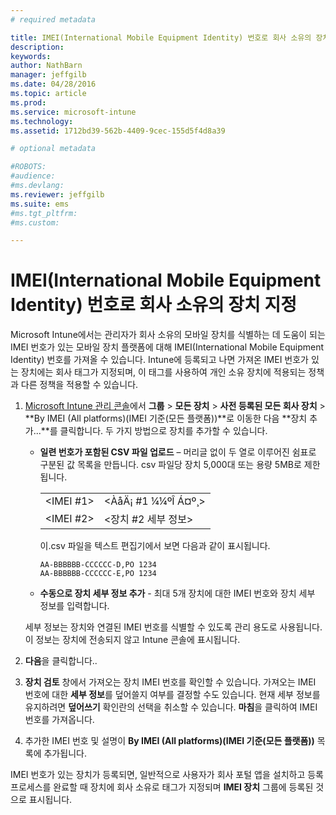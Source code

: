 ```yaml
---
# required metadata

title: IMEI(International Mobile Equipment Identity) 번호로 회사 소유의 장치 지정 | Microsoft Intune
description:
keywords:
author: NathBarn
manager: jeffgilb
ms.date: 04/28/2016
ms.topic: article
ms.prod:
ms.service: microsoft-intune
ms.technology:
ms.assetid: 1712bd39-562b-4409-9cec-155d5f4d8a39

# optional metadata

#ROBOTS:
#audience:
#ms.devlang:
ms.reviewer: jeffgilb
ms.suite: ems
#ms.tgt_pltfrm:
#ms.custom:

---
```


# IMEI(International Mobile Equipment Identity) 번호로 회사 소유의 장치 지정
Microsoft Intune에서는 관리자가 회사 소유의 모바일 장치를 식별하는 데 도움이 되는 IMEI 번호가 있는 모바일 장치 플랫폼에 대해 IMEI(International Mobile Equipment Identity) 번호를 가져올 수 있습니다. Intune에 등록되고 나면 가져온 IMEI 번호가 있는 장치에는 회사 태그가 지정되며, 이 태그를 사용하여 개인 소유 장치에 적용되는 정책과 다른 정책을 적용할 수 있습니다.

1. [Microsoft Intune 관리 콘솔](http://manage.microsoft.com)에서 **그룹** &gt; **모든 장치** &gt; **사전 등록된 모든 회사 장치** &gt; **By IMEI (All platforms)(IMEI 기준(모든 플랫폼))**로 이동한 다음 **장치 추가...**를 클릭합니다. 두 가지 방법으로 장치를 추가할 수 있습니다.

    -   **일련 번호가 포함된 CSV 파일 업로드** – 머리글 없이 두 열로 이루어진 쉼표로 구분된 값 목록을 만듭니다. csv 파일당 장치 5,000대 또는 용량 5MB로 제한됩니다.

        |||
        |-|-|
        |&lt;IMEI #1&gt;|&lt;ÀåÄ¡ #1 ¼¼ºÎ Á¤º¸&gt;|
        |&lt;IMEI #2&gt;|&lt;장치 #2 세부 정보&gt;|
        이.csv 파일을 텍스트 편집기에서 보면 다음과 같이 표시됩니다.

        ```
        AA-BBBBBB-CCCCCC-D,PO 1234
        AA-BBBBBB-CCCCCC-E,PO 1234
        ```

    -   **수동으로 장치 세부 정보 추가** - 최대 5개 장치에 대한 IMEI 번호와 장치 세부 정보를 입력합니다.

   세부 정보는 장치와 연결된 IMEI 번호를 식별할 수 있도록 관리 용도로 사용됩니다. 이 정보는 장치에 전송되지 않고 Intune 콘솔에 표시됩니다.

2.   **다음**을 클릭합니다..
3.  **장치 검토** 창에서 가져오는 장치 IMEI 번호를 확인할 수 있습니다. 가져오는 IMEI 번호에 대한 **세부 정보**를 덮어쓸지 여부를 결정할 수도 있습니다. 현재 세부 정보를 유지하려면 **덮어쓰기** 확인란의 선택을 취소할 수 있습니다. **마침**을 클릭하여 IMEI 번호를 가져옵니다.
4.  추가한 IMEI 번호 및 설명이 **By IMEI (All platforms)(IMEI 기준(모든 플랫폼))** 목록에 추가됩니다.

IMEI 번호가 있는 장치가 등록되면, 일반적으로 사용자가 회사 포털 앱을 설치하고 등록 프로세스를 완료할 때 장치에 회사 소유로 태그가 지정되며 **IMEI 장치** 그룹에 등록된 것으로 표시됩니다.


<!--HONumber=May16_HO1-->


